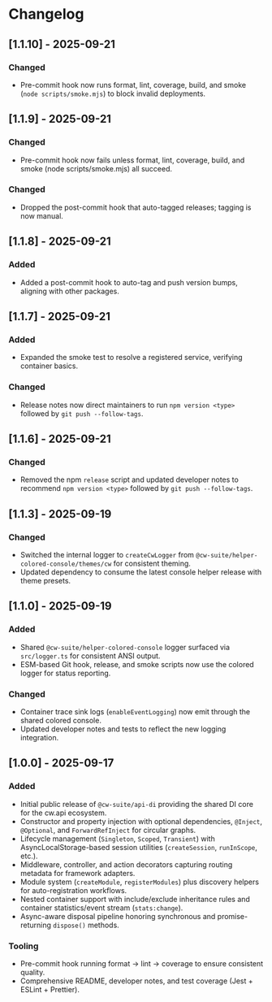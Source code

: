 # Changelog

## [1.1.10] - 2025-09-21
### Changed
- Pre-commit hook now runs format, lint, coverage, build, and smoke (`node scripts/smoke.mjs`) to block invalid deployments.

## [1.1.9] - 2025-09-21
### Changed
- Pre-commit hook now fails unless format, lint, coverage, build, and smoke (node scripts/smoke.mjs) all succeed.

### Changed
- Dropped the post-commit hook that auto-tagged releases; tagging is now manual.

## [1.1.8] - 2025-09-21
### Added
- Added a post-commit hook to auto-tag and push version bumps, aligning with other packages.

## [1.1.7] - 2025-09-21
### Added
- Expanded the smoke test to resolve a registered service, verifying container basics.
### Changed
- Release notes now direct maintainers to run `npm version <type>` followed by `git push --follow-tags`.

## [1.1.6] - 2025-09-21
### Changed
- Removed the npm `release` script and updated developer notes to recommend `npm version <type>` followed by `git push --follow-tags`.

## [1.1.3] - 2025-09-19
### Changed
- Switched the internal logger to `createCwLogger` from `@cw-suite/helper-colored-console/themes/cw` for consistent theming.
- Updated dependency to consume the latest console helper release with theme presets.

## [1.1.0] - 2025-09-19
### Added
- Shared `@cw-suite/helper-colored-console` logger surfaced via `src/logger.ts` for consistent ANSI output.
- ESM-based Git hook, release, and smoke scripts now use the colored logger for status reporting.

### Changed
- Container trace sink logs (`enableEventLogging`) now emit through the shared colored console.
- Updated developer notes and tests to reflect the new logging integration.

## [1.0.0] - 2025-09-17
### Added
- Initial public release of `@cw-suite/api-di` providing the shared DI core for the cw.api ecosystem.
- Constructor and property injection with optional dependencies, `@Inject`, `@Optional`, and `ForwardRefInject` for circular graphs.
- Lifecycle management (`Singleton`, `Scoped`, `Transient`) with AsyncLocalStorage-based session utilities (`createSession`, `runInScope`, etc.).
- Middleware, controller, and action decorators capturing routing metadata for framework adapters.
- Module system (`createModule`, `registerModules`) plus discovery helpers for auto-registration workflows.
- Nested container support with include/exclude inheritance rules and container statistics/event stream (`stats:change`).
- Async-aware disposal pipeline honoring synchronous and promise-returning `dispose()` methods.

### Tooling
- Pre-commit hook running format → lint → coverage to ensure consistent quality.
- Comprehensive README, developer notes, and test coverage (Jest + ESLint + Prettier).
